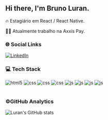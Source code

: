 ## Hi there, I'm Bruno Luran.

🔥 Estagiário em React / React Native.

👨‍💻 Atualmente trabalho na Axxis Pay.

### 🌐 Social Links

[![LinkedIn](https://img.shields.io/badge/LinkedIn-0077B5?style=for-the-badge&logo=linkedin&logoColor=white
)](https://www.linkedin.com/in/bruno-goveia/)



### 💻 Tech Stack 

<div style="display: inline_block">
  <img align="center" alt="html5" src="https://img.shields.io/badge/HTML5-E34F26?style=for-the-badge&logo=html5&logoColor=white" />
  <img align="center" alt="css" src="https://img.shields.io/badge/CSS3-1572B6?style=for-the-badge&logo=css3&logoColor=white" />
  <img align="center" alt="css" src="https://img.shields.io/badge/Sass-CC6699?style=for-the-badge&logo=sass&logoColor=white" />
  <img align="center" alt="css" src="https://img.shields.io/badge/Bootstrap-563D7C?style=for-the-badge&logo=bootstrap&logoColor=white" />
  <img align="center" alt="js" src="https://img.shields.io/badge/JavaScript-F7DF1E?style=for-the-badge&logo=javascript&logoColor=black" />
  <img align="center" alt="js" src="https://img.shields.io/badge/React-20232A?style=for-the-badge&logo=react&logoColor=61DAFB" />
  <img align="center" alt="js" src="https://img.shields.io/badge/React_Native-20232A?style=for-the-badge&logo=react&logoColor=61DAFB" />
  <img align="center" alt="js" src="https://img.shields.io/badge/TypeScript-007ACC?style=for-the-badge&logo=typescript&logoColor=white" />
  </div>
<br/>

### ⚙️GitHub Analytics

![Luran's GitHub stats](https://github-readme-stats.vercel.app/api?username=brunoluran&show_icons=true&theme=dracula)
